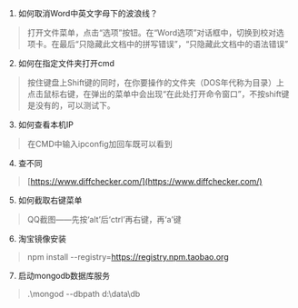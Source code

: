 
1. 如何取消Word中英文字母下的波浪线？

> 打开文件菜单，点击“选项”按钮。在“Word选项”对话框中，切换到校对选项卡。在最后“只隐藏此文档中的拼写错误”，“只隐藏此文档中的语法错误”

2. 如何在指定文件夹打开cmd

> 按住键盘上Shift键的同时，在你要操作的文件夹（DOS年代称为目录）上点击鼠标右键，在弹出的菜单中会出现“在此处打开命令窗口”，不按shift键是没有的，可以测试下。

3. 如何查看本机IP

> 在CMD中输入ipconfig加回车既可以看到

4. 查不同

> [https://www.diffchecker.com/](https://www.diffchecker.com/)

5. 如何截取右键菜单

> QQ截图——先按‘alt’后‘ctrl’再右键，再‘a’键

6. 淘宝镜像安装

> npm install --registry=https://registry.npm.taobao.org

7. 启动mongodb数据库服务

> .\mongod --dbpath d:\data\db